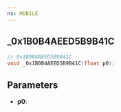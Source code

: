 ```yaml
---
ns: MOBILE
---
```

## _0x1B0B4AEED5B9B41C

```c
// 0x1B0B4AEED5B9B41C
void _0x1B0B4AEED5B9B41C(float p0);
```


## Parameters
* **p0**: 

